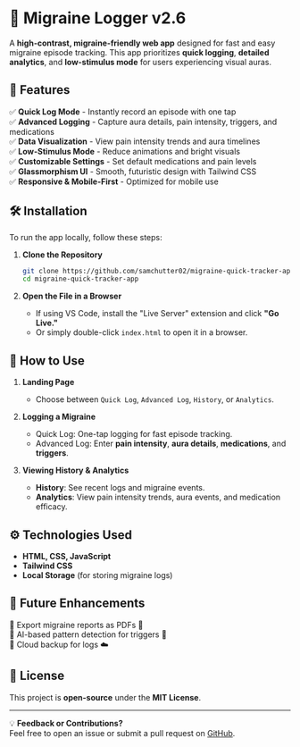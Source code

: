 # 🧠 Migraine Logger v2.6

A **high-contrast, migraine-friendly web app** designed for fast and easy migraine episode tracking. This app prioritizes **quick logging**, **detailed analytics**, and **low-stimulus mode** for users experiencing visual auras.

## 🚀 Features
✅ **Quick Log Mode** - Instantly record an episode with one tap  
✅ **Advanced Logging** - Capture aura details, pain intensity, triggers, and medications  
✅ **Data Visualization** - View pain intensity trends and aura timelines  
✅ **Low-Stimulus Mode** - Reduce animations and bright visuals  
✅ **Customizable Settings** - Set default medications and pain levels  
✅ **Glassmorphism UI** - Smooth, futuristic design with Tailwind CSS  
✅ **Responsive & Mobile-First** - Optimized for mobile use  

## 🛠️ Installation
To run the app locally, follow these steps:

1. **Clone the Repository**
   ```sh
   git clone https://github.com/samchutter02/migraine-quick-tracker-app.git
   cd migraine-quick-tracker-app
   ```

2. **Open the File in a Browser**
   - If using VS Code, install the "Live Server" extension and click **"Go Live."**
   - Or simply double-click `index.html` to open it in a browser.

## 🔹 How to Use
1. **Landing Page**
   - Choose between `Quick Log`, `Advanced Log`, `History`, or `Analytics`.

2. **Logging a Migraine**
   - Quick Log: One-tap logging for fast episode tracking.
   - Advanced Log: Enter **pain intensity**, **aura details**, **medications**, and **triggers**.

3. **Viewing History & Analytics**
   - **History**: See recent logs and migraine events.
   - **Analytics**: View pain intensity trends, aura events, and medication efficacy.

## ⚙️ Technologies Used
- **HTML, CSS, JavaScript**
- **Tailwind CSS**
- **Local Storage** (for storing migraine logs)

## 📌 Future Enhancements
🔹 Export migraine reports as PDFs 📄  
🔹 AI-based pattern detection for triggers 🤖  
🔹 Cloud backup for logs ☁️  

## 📜 License
This project is **open-source** under the **MIT License**.

---

💡 **Feedback or Contributions?**  
Feel free to open an issue or submit a pull request on [GitHub](https://github.com/samchutter02/migraine-quick-tracker-app).
